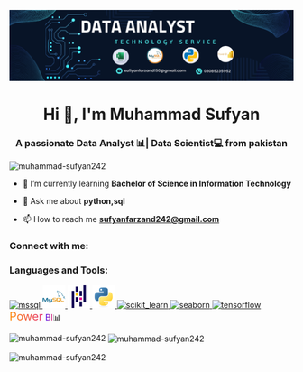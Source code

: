 ![logo](https://github.com/Muhammad-Sufyan242/Muhammad-Sufyan242/blob/main/Navy%20Blue%20Geometric%20Technology%20LinkedIn%20Banner%20(2).png)
<h1 align="center">Hi 👋, I'm Muhammad Sufyan</h1>
<h3 align="center">A passionate Data Analyst 📊| Data Scientist💻 from pakistan</h3>

<p align="left"> <img src="https://komarev.com/ghpvc/?username=muhammad-sufyan242&label=Profile%20views&color=0e75b6&style=flat" alt="muhammad-sufyan242" /> </p>

- 🌱 I’m currently learning **Bachelor of Science in Information Technology**

- 💬 Ask me about **python,sql**

- 📫 How to reach me **sufyanfarzand242@gmail.com**

<h3 align="left">Connect with me:</h3>
<p align="left">
</p>

<h3 align="left">Languages and Tools:</h3>
<p align="left">  <a href="https://www.microsoft.com/en-us/sql-server" target="_blank" rel="noreferrer"> <img src="https://www.svgrepo.com/show/303229/microsoft-sql-server-logo.svg" alt="mssql" width="40" height="40"/> </a> <a href="https://www.mysql.com/" target="_blank" rel="noreferrer"> <img src="https://raw.githubusercontent.com/devicons/devicon/master/icons/mysql/mysql-original-wordmark.svg" alt="mysql" width="40" height="40"/> </a> <a href="https://pandas.pydata.org/" target="_blank" rel="noreferrer"> <img src="https://raw.githubusercontent.com/devicons/devicon/2ae2a900d2f041da66e950e4d48052658d850630/icons/pandas/pandas-original.svg" alt="pandas" width="40" height="40"/> </a> <a href="https://www.python.org" target="_blank" rel="noreferrer"> <img src="https://raw.githubusercontent.com/devicons/devicon/master/icons/python/python-original.svg" alt="python" width="40" height="40"/> </a> <a href="https://scikit-learn.org/" target="_blank" rel="noreferrer"> <img src="https://upload.wikimedia.org/wikipedia/commons/0/05/Scikit_learn_logo_small.svg" alt="scikit_learn" width="40" height="40"/> </a> <a href="https://seaborn.pydata.org/" target="_blank" rel="noreferrer"> <img src="https://seaborn.pydata.org/_images/logo-mark-lightbg.svg" alt="seaborn" width="40" height="40"/> </a> <a href="https://www.tensorflow.org" target="_blank" rel="noreferrer"> <img src="https://www.vectorlogo.zone/logos/tensorflow/tensorflow-icon.svg" alt="tensorflow" width="40" height="40"/> </a>  <span style="background: linear-gradient(to right, #ff8a00, #e52e71);
  -webkit-background-clip: text;
  -webkit-text-fill-color: transparent;font-size: 20px;">Power</span> <span style="background: linear-gradient(to right, #3700ff, #e52e71);
  -webkit-background-clip: text;
  -webkit-text-fill-color: transparent;;font-size: 15px;">BI</span><span>📊</span> </p>

<p><img align="left" src="https://github-readme-stats.vercel.app/api/top-langs?username=muhammad-sufyan242&show_icons=true&locale=en&layout=compact" alt="muhammad-sufyan242" /></p

<p>&nbsp;<img align="center" src="https://github-readme-stats.vercel.app/api?username=muhammad-sufyan242&show_icons=true&locale=en" alt="muhammad-sufyan242" /></p>

<p><img align="center" src="https://github-readme-streak-stats.herokuapp.com/?user=muhammad-sufyan242&" alt="muhammad-sufyan242" /></p>
